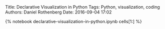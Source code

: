 Title: Declarative Visualization in Python
Tags: Python, visualization, coding
Authors: Daniel Rothenberg
Date: 2016-09-04 17:02

{% notebook declarative-visualization-in-python.ipynb cells[1:] %}

